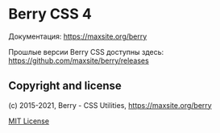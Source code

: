 # Berry CSS 4

Документация: https://maxsite.org/berry

Прошлые версии Berry CSS доступны здесь: https://github.com/maxsite/berry/releases

## Copyright and license

(c) 2015-2021, Berry - CSS Utilities, https://maxsite.org/berry

[MIT License](https://github.com/maxsite/berry/blob/master/LICENSE)
